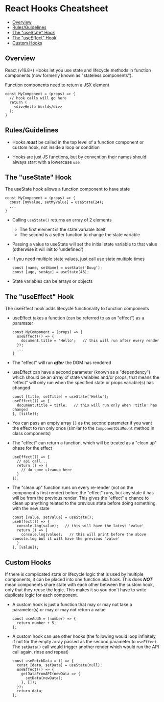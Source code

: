 # React Hooks Cheatsheet

- [Overview](#headers)
- [Rules/Guidelines](#rules)
- [The "useState" Hook](#usestate)
- [The "useEffect" Hook](#useeffect)
- [Custom Hooks](#customhooks)

<a name="headers"></a>
## Overview
React (v16.8+) Hooks let you use state and lifecycle methods in function components (now formerly known as "stateless components").

Function components need to return a JSX element

    const MyComponent = (props) => {
      // hook calls will go here
      return (
        <div>Hello World</div>
      );
    }

<a name="rules"></a>
## Rules/Guidelines
- Hooks ***must*** be called in the top level of a function component or custom hook, not inside a loop or condition

- Hooks are just JS functions, but by convention their names should always start with a lowercase `use`

<a name="usestate"></a>
## The "useState" Hook
The useState hook allows a function component to have state

    const MyComponent = (props) => {
      const [myValue, setMyValue] = useState(24);
      ...
    }

- Calling `useState()` returns an array of 2 elements
  - The first element is the state variable itself
  - The second is a setter function to change the state variable

- Passing a value to useState will set the initial state variable to that value (otherwise it will init to 'undefined')

- If you need multiple state values, just call use state multiple times

      const [name, setName] = useState('Doug');
      const [age, setAge] = useState(46);

- State variables can be arrays or objects

<a name="useeffect"></a>
## The "useEffect" Hook
The useEffect hook adds lifecycle functionality to function components

- useEffect takes a function (can be referred to as an "effect") as a paramater

      const MyComponent = (props) => {
        useEffect(() => {
          document.title = 'Hello';   // this will run after every render
        });    
        ...
      }

- The "effect" will run ***after*** the DOM has rendered

- useEffect can have a second parameter (known as a "dependency") which should be an array of state variables and/or props, that means the "effect" will only run when the specified state or props variable(s) has changed

      const [title, setTitle] = useState('Hello');
      useEffect(() => {
        document.title = title;   // this will run only when 'title' has changed
      }, [title]);

- You can pass an empty array `[]` as the second parameter if you want the effect to run only once (similar to the `ComponentDidMount` method in class components)

- The "effect" can return a function, which will be treated as a "clean up" phase for the effect

      useEffect(() => {
        // api call...
        return () => {
          // do some cleanup here
        }
      });

- The "clean up" function runs on every re-render (not on the component's first render) before the "effect" runs, but any state it has will be from the previous render. This gives the "effect" a chance to clean up anything related to the previous state before doing something with the new state

      const [value, setValue] = useState();
      useEffect(() => {
        console.log(value);   // this will have the latest 'value'
        return () => {
          console.log(value);   // this will print before the above console.log but it will have the previous 'value'
        }
      }, [value]);

<a name="customhooks"></a>
## Custom Hooks
If there is complicated state or lifecycle logic that is used by multiple components, it can be placed into one function aka hook. This does ***NOT*** mean components share state with each other between the custom hook, only that they reuse the logic. This makes it so you don't have to write duplicate logic for each component.

- A custom hook is just a function that may or may not take a parameter(s) or may or may not return a value

      const useAdd5 = (number) => {
        return number + 5;
      };

- A custom hook can use other hooks (the following would loop infinitely, if not for the empty array passed as the second parameter to `useEffect`. The `setData()` call would trigger another render which would run the API call again, rinse and repeat)

      const useFetchData = () => {
        const [data, setData] = useState(null);
        useEffect(() => {
          getDataFromAPI(newData => {
            setData(newData);
          }, []);
        });
        return data;
      };